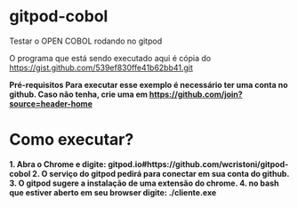 # gitpod-cobol
Testar o OPEN COBOL rodando no gitpod

O programa que está sendo executado aqui é cópia do https://gist.github.com/539ef830ffe41b62bb41.git

<b>Pré-requisitos<b>
Para executar esse exemplo é necessário ter uma conta no github.
Caso não tenha, crie uma em https://github.com/join?source=header-home 

<h1>Como executar?</h1>
1. Abra o Chrome e digite: gitpod.io#https://github.com/wcristoni/gitpod-cobol
2. O serviço do gitpod pedirá para conectar em sua conta do github.
3. O gitpod sugere a instalação de uma extensão do chrome.
4. no bash que estiver aberto em seu browser digite: ./cliente.exe
